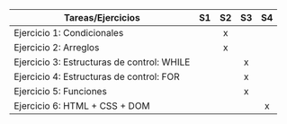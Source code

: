 | Tareas/Ejercicios                   | S1 | S2 | S3 | S4 |
|-------------------------------------|:----:|:----:|:----:|:----:|
| Ejercicio 1: Condicionales                   |    |  x  |    |    |
| Ejercicio 2: Arreglos         |    |  x  |    |    |
| Ejercicio 3: Estructuras de control: WHILE    |    |    |  x  |    |
| Ejercicio 4: Estructuras de control: FOR |    |    |   x |    |
| Ejercicio 5: Funciones    |    |    |    x|    |
| Ejercicio 6: HTML + CSS + DOM ||||x|
